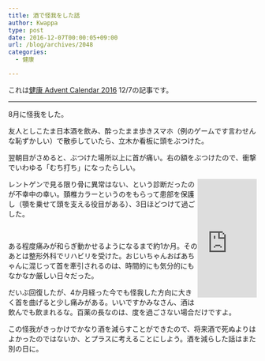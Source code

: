 ```yaml
---
title: 酒で怪我をした話
author: Kwappa
type: post
date: 2016-12-07T00:00:05+09:00
url: /blog/archives/2048
categories:
  - 健康

---
```

これは<a href="http://www.adventar.org/calendars/1822" target="_blank" rel="noopener noreferrer">健康 Advent Calendar 2016</a> 12/7の記事です。

* * *

8月に怪我をした。
  
友人としこたま日本酒を飲み、酔ったまま歩きスマホ（例のゲームです言わせんな恥ずかしい）で散歩していたら、立木か看板に頭をぶつけた。
  
翌朝目がさめると、ぶつけた場所以上に首が痛い。右の額をぶつけたので、衝撃でいわゆる「むち打ち」になったらしい。
  
<iframe style="width: 120px; height: 240px; float: right;" src="http://rcm-fe.amazon-adsystem.com/e/cm?lt1=_blank&bc1=000000&IS2=1&nou=1&bg1=FFFFFF&fc1=000000&lc1=336699&t=bottomline02-22&o=9&p=8&l=as1&m=amazon&f=ifr&ref=qf_sp_asin_til&asins=B013OTEZPO" width="300" height="150" frameborder="0" marginwidth="0" marginheight="0" scrolling="no"></iframe>
  
レントゲンで見る限り骨に異常はない、という診断だったのが不幸中の幸い。頚椎カラーというのをもらって患部を保護し（顎を乗せて頭を支える役目がある）、3日ほどつけて過ごした。
  
&nbsp;
  
ある程度痛みが和らぎ動かせるようになるまで約1か月。そのあとは整形外科でリハビリを受けた。おじいちゃんおばあちゃんに混じって首を牽引されるのは、時間的にも気分的にもなかなか厳しい日々だった。
  
だいぶ回復したが、4か月経った今でも怪我した方向に大きく首を曲げると少し痛みがある。いいですかみなさん、酒は飲んでも飲まれるな。百薬の長なのは、度を過ごさない場合だけですよ。
  
この怪我がきっかけでかなり酒を減らすことができたので、将来酒で死ぬよりはよかったのではないか、とプラスに考えることにしよう。酒を減らした話はまた別の日に。
